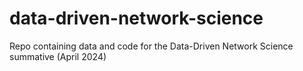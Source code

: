 # data-driven-network-science
Repo containing data and code for the Data-Driven Network Science summative (April 2024)
